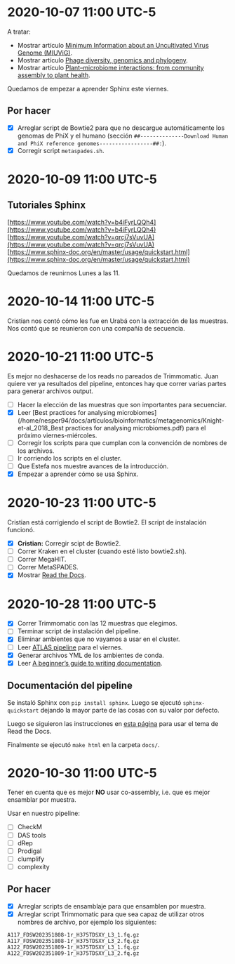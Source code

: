 # 2020-10-07 11:00 UTC-5

A tratar:

- Mostrar artículo [Minimum Information about an Uncultivated Virus Genome (MIUViG)](https://doi.org/10.1038/nbt.4306).
- Mostrar artículo [Phage diversity, genomics and phylogeny](https://doi.org/10.1038/s41579-019-0311-5).
- Mostrar artículo [Plant–microbiome interactions: from community assembly to plant health](https://doi.org/10.1038/s41579-020-0412-1).

Quedamos de empezar a aprender Sphinx este viernes.

## Por hacer

- [x] Arreglar script de Bowtie2 para que no descargue automáticamente los 
genomas de PhiX y el humano (sección `##--------------Download Human and PhiX reference genomes-----------------##:`).
- [x] Corregir script `metaspades.sh`.

# 2020-10-09 11:00 UTC-5

## Tutoriales Sphinx

[https://www.youtube.com/watch?v=b4iFyrLQQh4](https://www.youtube.com/watch?v=b4iFyrLQQh4)  
[https://www.youtube.com/watch?v=qrcj7sVuvUA](https://www.youtube.com/watch?v=qrcj7sVuvUA)  
[https://www.sphinx-doc.org/en/master/usage/quickstart.html](https://www.sphinx-doc.org/en/master/usage/quickstart.html)

Quedamos de reunirnos Lunes a las 11.

# 2020-10-14 11:00 UTC-5

Cristian nos contó cómo les fue en Urabá con la extracción de las muestras.
Nos contó que se reunieron con una compañía de secuencia.

# 2020-10-21 11:00 UTC-5

Es mejor no deshacerse de los reads no pareados de Trimmomatic.
Juan quiere ver ya resultados del pipeline, entonces hay que correr varias 
partes para generar archivos output.

- [ ] Hacer la elección de las muestras que son importantes para secuenciar.
- [x] Leer [Best practices for analysing microbiomes](/home/nesper94/docs/artículos/bioinformatics/metagenomics/Knight-et-al_2018_Best practices for analysing microbiomes.pdf) para el próximo viernes-miércoles.
- [ ] Corregir los scripts para que cumplan con la convención de nombres de los 
archivos.
- [ ] Ir corriendo los scripts en el cluster.
- [ ] Que Estefa nos muestre avances de la introducción.
- [x] Empezar a aprender cómo se usa Sphinx.

# 2020-10-23 11:00 UTC-5

Cristian está corrigiendo el script de Bowtie2. El script de instalación 
funcionó.

- [x] **Cristian:** Corregir scipt de Bowtie2.
- [ ] Correr Kraken en el cluster (cuando esté listo bowtie2.sh).
- [ ] Correr MegaHIT.
- [ ] Correr MetaSPADES.
- [x] Mostrar [Read the Docs](https://readthedocs.org/).

# 2020-10-28 11:00 UTC-5

- [x] Correr Trimmomatic con las 12 muestras que elegimos.
- [ ] Terminar script de instalación del pipeline.
- [x] Eliminar ambientes que no vayamos a usar en el cluster.
- [ ] Leer [ATLAS pipeline](https://bmcbioinformatics.biomedcentral.com/articles/10.1186/s12859-020-03585-4) para el viernes.
- [x] Generar archivos YML de los ambientes de conda.
- [x] Leer [A beginner’s guide to writing documentation](https://www.writethedocs.org/guide/writing/beginners-guide-to-docs/#id1).

## Documentación del pipeline

Se instaló Sphinx con `pip install sphinx`. Luego se ejecutó `sphinx-quickstart`
dejando la mayor parte de las cosas con su valor por defecto.

Luego se siguieron las instrucciones en [esta página](https://github.com/readthedocs/sphinx_rtd_theme) para usar el tema de Read the Docs.

Finalmente se ejecutó `make html` en la carpeta `docs/`.

# 2020-10-30 11:00 UTC-5

Tener en cuenta que es mejor **NO** usar co-assembly, i.e. que es mejor 
ensamblar por muestra.

Usar en nuestro pipeline:

- [ ] CheckM
- [ ] DAS tools
- [ ] dRep
- [ ] Prodigal
- [ ] clumplify
- [ ] complexity

## Por hacer

- [x] Arreglar scripts de ensamblaje para que ensamblen por muestra.
- [x] Arreglar script Trimmomatic para que sea capaz de utilizar otros nombres 
de archivo, por ejemplo los siguientes:

```
A117_FDSW202351808-1r_H375TDSXY_L3_1.fq.gz
A117_FDSW202351808-1r_H375TDSXY_L3_2.fq.gz
A122_FDSW202351809-1r_H375TDSXY_L3_1.fq.gz
A122_FDSW202351809-1r_H375TDSXY_L3_2.fq.gz
```









